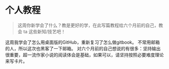 # 个人教程

>这周你新学会了什么？教是更好的学，在此写篇教程给六个月前的自己，教会 ta 这些新知/技艺吧！


这周我学会了怎么用桌面版的GitHub，重新复习了怎么做gitbook。
不常用邮箱的人，所以这次也黑客了一下邮箱。
对六个月前的自己想说的有很多：坚持输出很重要，超一流作家小说的阅读体会是基础，如果可以，请坚持按照必要难度理论来写卡片。
